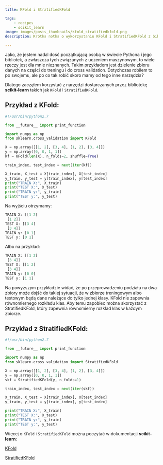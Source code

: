 ```yaml
---
title: KFold i StratifiedKFold

tags:
    - recipes
    - scikit_learn
image: images/posts_thumbnails/kfold_stratifiedkfold.png
description: Krótka notka o wykorzystaniu KFold i StratifiedKFold z biblioteki <strong>scikit-learn</strong> do dzielenia zbioru danych.

---
```

Jako, że jestem nadal dość początkującą osobą w świecie Pythona i jego bibliotek, a zwłaszcza tych związanych z uczeniem maszynowym, to wiele rzeczy jest dla mnie nieznanych. Takim przykładem jest dzielenie zbioru danych na części do treningu i do cross validation. Dotychczas robiłem to po swojemu, ale po co tak robić skoro mamy od tego inne narzędzia?

<!-- truncate -->

Dlatego zacząłem korzystać z narzędzi dostarczanych przez bibliotekę __scikit-learn__ takich jak `KFold` i `StratifiedKFold`.

## Przykład z __KFold__:

```python
#!/usr/bin/python2.7

from __future__ import print_function

import numpy as np
from sklearn.cross_validation import KFold

X = np.array([[1, 2], [3, 4], [1, 2], [3, 4]])
y = np.array([0, 0, 1, 1])
kf = KFold(len(X), n_folds=2, shuffle=True)

train_index, test_index = next(iter(kf))

X_train, X_test = X[train_index], X[test_index]
y_train, y_test = y[train_index], y[test_index]
print("TRAIN X:", X_train)
print("TEST X:", X_test)
print("TRAIN y:", y_train)
print("TEST y:", y_test)
```


Na wyjściu otrzymamy:

```python
TRAIN X: [[1 2]
 [1 2]]
TEST X: [[3 4]
 [3 4]]
TRAIN y: [0 1]
TEST y: [0 1]
```

Albo na przykład:

```python
TRAIN X: [[1 2]
 [3 4]]
TEST X: [[1 2]
 [3 4]]
TRAIN y: [0 0]
TEST y: [1 1]
```


Na powyższym przykładzie widać, że po przeprowadzeniu podziału na dwa zbiory może dojść do takiej sytuacji, że w zbiorze treningowym albo testowym będą dane należące do tylko jednej klasy. KFold nie zapewnia równomiernego rozkładu klas. Aby temu zapobiec można skorzystać z StratifiedKFold, który zapewnia równomierny rozkład klas w każdym zbiorze.

## Przykład z __StratifiedKFold__:

```python
#!/usr/bin/python2.7

from __future__ import print_function

import numpy as np
from sklearn.cross_validation import StratifiedKFold

X = np.array([[1, 2], [3, 4], [1, 2], [3, 4]])
y = np.array([0, 0, 1, 1])
skf = StratifiedKFold(y, n_folds=1)

train_index, test_index = next(iter(skf))

X_train, X_test = X[train_index], X[test_index]
y_train, y_test = y[train_index], y[test_index]

print("TRAIN X:", X_train)
print("TEST X:", X_test)
print("TRAIN y:", y_train)
print("TEST y:", y_test)
```

Więcej o `KFold` i `StratifiedKFold` można poczytać w dokumentacji __scikit-learn__:

[KFold](http://scikit-learn.org/stable/modules/generated/sklearn.cross_validation.KFold.html)

[StratifiedKFold](http://scikit-learn.org/stable/modules/generated/sklearn.cross_validation.StratifiedKFold.html)
